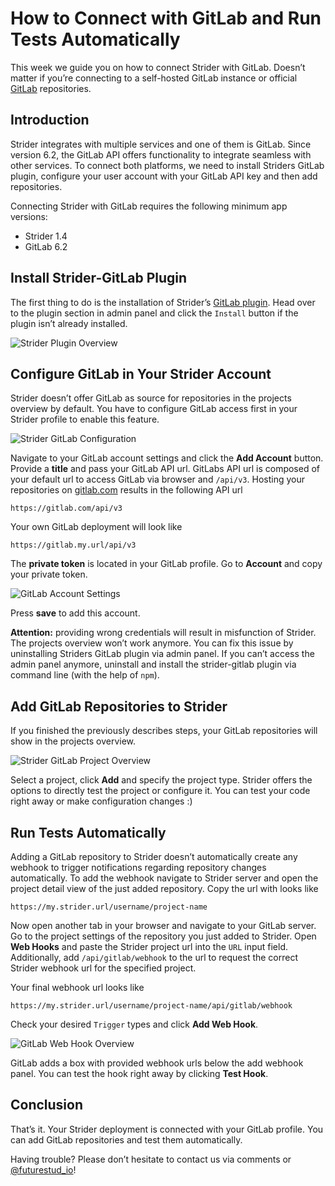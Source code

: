 # How to Connect with GitLab and Run Tests Automatically

This week we guide you on how to connect Strider with GitLab. Doesn’t matter if you’re connecting to a self-hosted GitLab instance or official [GitLab](https://gitlab.com) repositories.

## Introduction

Strider integrates with multiple services and one of them is GitLab. Since version 6.2, the GitLab API offers functionality to integrate seamless with other services. To connect both platforms, we need to install Striders GitLab plugin, configure your user account with your GitLab API key and then add repositories.

Connecting Strider with GitLab requires the following minimum app versions:

- Strider 1.4
- GitLab 6.2

## Install Strider-GitLab Plugin

The first thing to do is the installation of Strider’s [GitLab plugin](https://github.com/Strider-CD/strider-gitlab). Head over to the plugin section in admin panel and click the `Install` button if the plugin isn’t already installed.

![Strider Plugin Overview]()

## Configure GitLab in Your Strider Account

Strider doesn’t offer GitLab as source for repositories in the projects overview by default. You have to configure GitLab access first in your Strider profile to enable this feature.

![Strider GitLab Configuration]()

Navigate to your GitLab account settings and click the **Add Account** button. Provide a **title** and pass your GitLab API url. GitLabs API url is composed of your default url to access GitLab via browser and `/api/v3`. Hosting your repositories on [gitlab.com](https://gitlab.com) results in the following API url

    https://gitlab.com/api/v3

Your own GitLab deployment will look like

    https://gitlab.my.url/api/v3

The **private token** is located in your GitLab profile. Go to **Account** and copy your private token.

![GitLab Account Settings]()

Press **save** to add this account.

**Attention:** providing wrong credentials will result in misfunction of Strider. The projects overview won’t work anymore. You can fix this issue by uninstalling Striders GitLab plugin via admin panel. If you can’t access the admin panel anymore, uninstall and install the strider-gitlab plugin via command line (with the help of `npm`).

## Add GitLab Repositories to Strider

If you finished the previously describes steps, your GitLab repositories will show in the projects overview.

![Strider GitLab Project Overview]()

Select a project, click **Add** and specify the project type. Strider offers the options to directly test the project or configure it. You can test your code right away or make configuration changes :)

## Run Tests Automatically

Adding a GitLab repository to Strider doesn’t automatically create any webhook to trigger notifications regarding repository changes automatically. To add the webhook navigate to Strider server and open the project detail view of the just added repository. Copy the url with looks like

    https://my.strider.url/username/project-name

Now open another tab in your browser and navigate to your GitLab server. Go to the project settings of the repository you just added to Strider. Open **Web Hooks** and paste the Strider project url into the `URL` input field. Additionally, add `/api/gitlab/webhook` to the url to request the correct Strider webhook url for the specified project.

Your final webhook url looks like

    https://my.strider.url/username/project-name/api/gitlab/webhook

Check your desired `Trigger` types and click **Add Web Hook**.

![GitLab Web Hook Overview]()

GitLab adds a box with provided webhook urls below the add webhook panel. You can test the hook right away by clicking **Test Hook**.

## Conclusion

That’s it. Your Strider deployment is connected with your GitLab profile. You can add GitLab repositories and test them automatically.

Having trouble? Please don’t hesitate to contact us via comments or [@futurestud_io](https://twitter.com/futurestud_io)!
